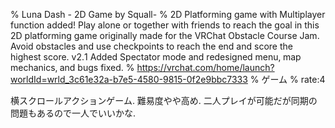 % Luna Dash - 2D Game by Squall-
% 2D Platforming game with Multiplayer function addedǃ Play alone or together with friends to reach the goal in this 2D platforming game originally made for the VRChat Obstacle Course Jam․ Avoid obstacles and use checkpoints to reach the end and score the highest score․ v2․1 Added Spectator mode and redesigned menu‚ map mechanics‚ and bugs fixed․
% https://vrchat.com/home/launch?worldId=wrld_3c61e32a-b7e5-4580-9815-0f2e9bbc7333
% ゲーム
% rate:4

横スクロールアクションゲーム.
難易度やや高め.
二人プレイが可能だが同期の問題もあるので一人でいいかな.
